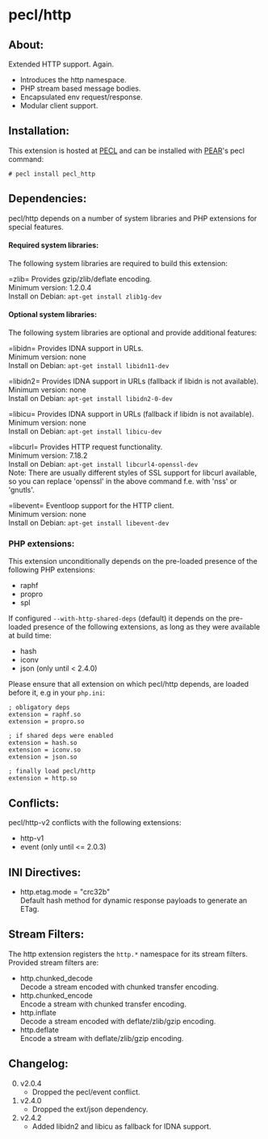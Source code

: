 # pecl/http

## About:

Extended HTTP support. Again. 

* Introduces the http namespace.
* PHP stream based message bodies.
* Encapsulated env request/response.
* Modular client support.

## Installation:

This extension is hosted at [PECL](http://pecl.php.net) and can be installed with [PEAR](http://pear.php.net)'s pecl command:

    # pecl install pecl_http

## Dependencies:

pecl/http depends on a number of system libraries and PHP extensions for special features.

#### Required system libraries:

The following system libraries are required to build this extension:

=zlib=
	Provides gzip/zlib/deflate encoding.  
	Minimum version: 1.2.0.4  
	Install on Debian: `apt-get install zlib1g-dev`


#### Optional system libraries:

The following system libraries are optional and provide additional features:

=libidn=
	Provides IDNA support in URLs.  
	Minimum version: none  
	Install on Debian: `apt-get install libidn11-dev`

=libidn2=
	Provides IDNA support in URLs (fallback if libidn is not available).  
	Minimum version: none  
	Install on Debian: `apt-get install libidn2-0-dev`

=libicu=
	Provides IDNA support in URLs (fallback if libidn is not available).  
	Minimum version: none  
	Install on Debian: `apt-get install libicu-dev`

=libcurl=
	Provides HTTP request functionality.  
	Minimum version: 7.18.2  
	Install on Debian: `apt-get install libcurl4-openssl-dev`  
	Note: There are usually different styles of SSL support for libcurl available, so you can replace 'openssl' in the above command f.e. with 'nss' or 'gnutls'.

=libevent=
	Eventloop support for the HTTP client.  
	Minimum version: none  
	Install on Debian: `apt-get install libevent-dev`

### PHP extensions:

This extension unconditionally depends on the pre-loaded presence of the following PHP extensions:

* raphf
* propro
* spl


If configured ```--with-http-shared-deps``` (default) it depends on the pre-loaded presence of the following extensions, as long as they were available at build time:

* hash
* iconv
* json (only until < 2.4.0)

Please ensure that all extension on which pecl/http depends, are loaded before it, e.g in your `php.ini`:

	; obligatory deps
	extension = raphf.so
	extension = propro.so
	
	; if shared deps were enabled
	extension = hash.so
	extension = iconv.so
	extension = json.so
	
	; finally load pecl/http
	extension = http.so

## Conflicts:

pecl/http-v2 conflicts with the following extensions:

* http-v1
* event (only until <= 2.0.3)

## INI Directives:

* http.etag.mode = "crc32b"  
  Default hash method for dynamic response payloads to generate an ETag.

## Stream Filters:

The http extension registers the ```http.*``` namespace for its stream filters. Provided stream filters are:

* http.chunked_decode  
  Decode a stream encoded with chunked transfer encoding.
* http.chunked_encode  
  Encode a stream with chunked transfer encoding.
* http.inflate  
  Decode a stream encoded with deflate/zlib/gzip encoding.
* http.deflate  
  Encode a stream with deflate/zlib/gzip encoding.

## Changelog:

0. v2.0.4
	* Dropped the pecl/event conflict.
0. v2.4.0
	* Dropped the ext/json dependency.
0. v2.4.2
	* Added libidn2 and libicu as fallback for IDNA support.
